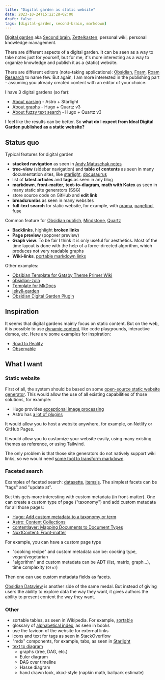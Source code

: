 ```yaml
---
title: "Digital garden as static website"
date: 2023-10-24T15:22:28+02:00
draft: false
tags: [digital-garden, second-brain, markdown]
---
```


[Digital garden](https://github.com/MaggieAppleton/digital-gardeners) aka [Second brain](https://www.ssp.sh/brain/), [Zettelkasten](https://en.wikipedia.org/wiki/Zettelkasten), personal wiki, personal knowledge management.

There are different aspects of a digital garden. It can be seen as a way to take notes just for yourself, but for me, it's more interesting as a way to organize knowledge and publish it as a (static) website.

There are different editors (note-taking applications): [Obsidian](https://obsidian.md/), [Foam](https://foambubble.github.io/foam/), [Roam Research](https://roamresearch.com/) to name few. But again, I am more interested in the publishing part - assuming you already created content with an editor of your choice.

I have 3 digital gardens (so far):

- [About parsing](https://parsing.stereobooster.com/) - Astro + Starlight
- [About graphs](https://graph.stereobooster.com/) - Hugo + Quartz v3
- [About fuzzy text search](https://fuzzy.stereobooster.com/) - Hugo + Quartz v3

I feel like the results can be better. So **what do I expect from Ideal Digital Garden published as a static website?**

## Status quo

Typical features for digital garden

- **stacked navigation** as seen in [Andy Matuschak notes](https://notes.andymatuschak.org/About_these_notes)
- **tree-view** (sidebar navigation) and **table of contents** as seen in many documentation sites, like [starlight](https://starlight.astro.build/getting-started/), [docusaurus](https://docusaurus.io/docs)
- list of **latest articles** and **tags** as seen in any blog
- **markdown**, **front-matter**, **text-to-diagram**, **math with Katex** as seen in many static site generators (SSG)
- store source code on GitHub and **edit link**
- **breadcrumbs** as seen in many websites
- **full-text search** for static website, for example, with [orama](https://github.com/oramasearch/orama), [pagefind](https://github.com/cloudcannon/pagefind), [fuse](https://github.com/krisk/fuse)

Common feature for [Obsidian publish](https://obsidian.md/publish), [Mindstone](https://github.com/TuanManhCao/digital-garden), [Quartz](https://quartz.jzhao.xyz/notes/obsidian/)

- **Backlinks**, highlight **broken links**
- **Page preview** (popover preview)
- **Graph view**. To be fair I think it is only useful for aesthetics. Most of the time layout is done with the help of a force-directed algorithm, which produces not very readable graphs
- **Wiki-links**, [portable markdown links](/content/posts/portable-markdown-links/index.md)

Other examples:

- [Obsibian Template for Gatsby Theme Primer Wiki](https://github.com/theowenyoung/obsidian-template-gatsby-theme-primer-wiki/)
- [obsidian-zola](https://github.com/ppeetteerrs/obsidian-zola)
- [Template for MkDocs](https://github.com/jobindjohn/obsidian-publish-mkdocs#alternatives)
- [jekyll-garden](https://jekyll-garden.github.io/post/features)
- [Obsidian Digital Garden Plugin](https://dg-docs.ole.dev/features/)

## Inspiration

It seems that digital gardens mainly focus on static content. But on the web, it is possible to use [dynamic content](https://roadtoreality.substack.com/p/the-dynamic-notebook), like code playgrounds, interactive demos, etc. Here are some examples for inspiration:

- [Road to Reality](https://reality.mentat.org/essays/reality/introduction)
- [Observable](https://observablehq.com/)

## What I want

### Static website

First of all, the system should be based on some [open-source static website generator](https://jamstack.org/generators/). This would allow the use of all existing capabilities of those solutions, for example:

- Hugo provides [exceptional image processing](/content/posts/hugo-ideal-image/index.md)
- Astro has [a lot of plugins](https://astro.build/integrations/)

It would allow you to host a website anywhere, for example, on Netlify or GitHub Pages.

It would allow you to customize your website easily, using many existing themes as reference, or using Tailwind.

The only problem is that those site generators do not natively support wiki links, so we would need [some tool to transform markdown](/content/posts/markdown-tools/index.md).

### Faceted search

Examples of faceted search: [datasette](https://docs.datasette.io/en/latest/facets.html), [itemsjs](https://github.com/itemsapi/itemsjs). The simplest facets can be "tags" and "update at".

But this gets more interesting with custom metadata (in front-matter). One can create a custom type of page ("taxonomy") and add custom metadata for all those pages:

- [Hugo: Add custom metadata to a taxonomy or term](https://gohugo.io/content-management/taxonomies/#add-custom-metadata-to-a-taxonomy-or-term)
- [Astro: Content Collections](https://docs.astro.build/en/guides/content-collections/#defining-a-collection-schema)
- [contentlayer: Mapping Documents to Document Types](https://contentlayer.dev/docs/sources/files/mapping-document-types-bf100a10)
- [NuxtContent: Front-matter](https://content.nuxt.com/usage/markdown#front-matter)

For example, you can have a custom page type

- "cooking recipe" and custom metadata can be: cooking type, vegan/vegetarian
- "algorithm" and custom metadata can be ADT (list, matrix, graph...), time complexity (`O(n)`)

Then one can use custom metadata fields as facets.

[Obsidian Dataview](https://github.com/blacksmithgu/obsidian-dataview) is another side of the same medal. But instead of giving users the ability to explore data the way they want, it gives authors the ability to present content the way they want.

### Other

- sortable tables, as seen in Wikipedia. For example, [sortable](https://github.com/tofsjonas/sortable)
- glossary of [alphabetical index](<https://en.wikipedia.org/wiki/Index_(publishing)>), as seen in books
- use the favicon of the website for external links
- icons and text for tags as seen in StackOverflow
- "mdx" components, for example, tabs, as seen in [Starlight](https://starlight.astro.build/guides/components/#built-in-components)
- [text to diagram](/content/posts/text-to-diagram/index.md)
  - graphs (tree, DAG, etc.)
  - Euler diagram
  - DAG over timeline
  - Hasse diagram
  - hand drawn look, xkcd-style (napkin math, ballpark estimate)
